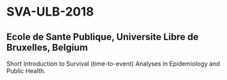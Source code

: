 # SVA-ULB-2018
## Ecole de Sante Publique, Universite Libre de Bruxelles, Belgium
Short Introduction to Survival (time-to-event) Analyses in Epidemiology and Public Health.
